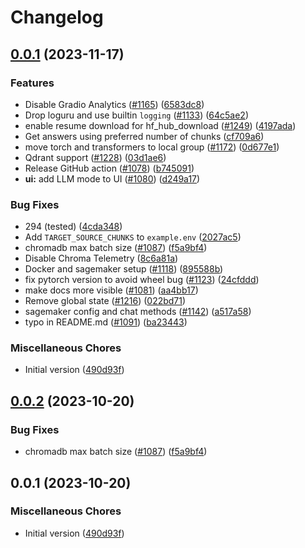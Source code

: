 # Changelog

## [0.0.1](https://github.com/nayabbukhari/privateGPT/compare/v0.0.2...v0.0.1) (2023-11-17)


### Features

* Disable Gradio Analytics ([#1165](https://github.com/nayabbukhari/privateGPT/issues/1165)) ([6583dc8](https://github.com/nayabbukhari/privateGPT/commit/6583dc84c082773443fc3973b1cdf8095fa3fec3))
* Drop loguru and use builtin `logging` ([#1133](https://github.com/nayabbukhari/privateGPT/issues/1133)) ([64c5ae2](https://github.com/nayabbukhari/privateGPT/commit/64c5ae214a9520151c9c2d52ece535867d799367))
* enable resume download for hf_hub_download ([#1249](https://github.com/nayabbukhari/privateGPT/issues/1249)) ([4197ada](https://github.com/nayabbukhari/privateGPT/commit/4197ada6267c822f32c1d7ba2be6e7ce145a3404))
* Get answers using preferred number of chunks ([cf709a6](https://github.com/nayabbukhari/privateGPT/commit/cf709a6b7a951fc333ef5a089b24179ca660469b))
* move torch and transformers to local group ([#1172](https://github.com/nayabbukhari/privateGPT/issues/1172)) ([0d677e1](https://github.com/nayabbukhari/privateGPT/commit/0d677e10b970aec222ec04837d0f08f1631b6d4a))
* Qdrant support ([#1228](https://github.com/nayabbukhari/privateGPT/issues/1228)) ([03d1ae6](https://github.com/nayabbukhari/privateGPT/commit/03d1ae6d70dffdd2411f0d4e92f65080fff5a6e2))
* Release GitHub action ([#1078](https://github.com/nayabbukhari/privateGPT/issues/1078)) ([b745091](https://github.com/nayabbukhari/privateGPT/commit/b7450911b25b0b70528fd4b620cffb90766e3448))
* **ui:** add LLM mode to UI ([#1080](https://github.com/nayabbukhari/privateGPT/issues/1080)) ([d249a17](https://github.com/nayabbukhari/privateGPT/commit/d249a17c330abd122e4988d35d94bcc2df980700))


### Bug Fixes

* 294 (tested) ([4cda348](https://github.com/nayabbukhari/privateGPT/commit/4cda348cf87f56ff237e376b03732b1b47a99215))
* Add `TARGET_SOURCE_CHUNKS` to `example.env` ([2027ac5](https://github.com/nayabbukhari/privateGPT/commit/2027ac563b6606199563632191b65f5105af8ebe))
* chromadb max batch size ([#1087](https://github.com/nayabbukhari/privateGPT/issues/1087)) ([f5a9bf4](https://github.com/nayabbukhari/privateGPT/commit/f5a9bf4e374b2d4c76438cf8a97cccf222ec8e6f))
* Disable Chroma Telemetry ([8c6a81a](https://github.com/nayabbukhari/privateGPT/commit/8c6a81a07fc9c800d53f62a33f5ae3b5247a22a6))
* Docker and sagemaker setup ([#1118](https://github.com/nayabbukhari/privateGPT/issues/1118)) ([895588b](https://github.com/nayabbukhari/privateGPT/commit/895588b82a06c2bc71a9e22fb840c7f6442a3b5b))
* fix pytorch version to avoid wheel bug ([#1123](https://github.com/nayabbukhari/privateGPT/issues/1123)) ([24cfddd](https://github.com/nayabbukhari/privateGPT/commit/24cfddd60f74aadd2dade4c63f6012a2489938a1))
* make docs more visible ([#1081](https://github.com/nayabbukhari/privateGPT/issues/1081)) ([aa4bb17](https://github.com/nayabbukhari/privateGPT/commit/aa4bb17a2e6a797b450fa11a45e0b0528b8efecf))
* Remove global state ([#1216](https://github.com/nayabbukhari/privateGPT/issues/1216)) ([022bd71](https://github.com/nayabbukhari/privateGPT/commit/022bd718e3dfc197027b1e24fb97e5525b186db4))
* sagemaker config and chat methods ([#1142](https://github.com/nayabbukhari/privateGPT/issues/1142)) ([a517a58](https://github.com/nayabbukhari/privateGPT/commit/a517a588c4927aa5c5c2a93e4f82a58f0599d251))
* typo in README.md ([#1091](https://github.com/nayabbukhari/privateGPT/issues/1091)) ([ba23443](https://github.com/nayabbukhari/privateGPT/commit/ba23443a70d323cd4f9a242b33fd9dce1bacd2db))


### Miscellaneous Chores

* Initial version ([490d93f](https://github.com/nayabbukhari/privateGPT/commit/490d93fdc1977443c92f6c42e57a1c585aa59430))

## [0.0.2](https://github.com/imartinez/privateGPT/compare/v0.0.1...v0.0.2) (2023-10-20)


### Bug Fixes

* chromadb max batch size ([#1087](https://github.com/imartinez/privateGPT/issues/1087)) ([f5a9bf4](https://github.com/imartinez/privateGPT/commit/f5a9bf4e374b2d4c76438cf8a97cccf222ec8e6f))

## 0.0.1 (2023-10-20)

### Miscellaneous Chores

* Initial version ([490d93f](https://github.com/imartinez/privateGPT/commit/490d93fdc1977443c92f6c42e57a1c585aa59430))
